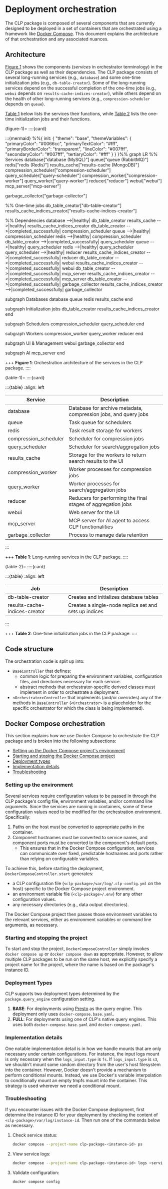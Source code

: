 # Deployment orchestration

The CLP package is composed of several components that are currently designed to be deployed in a
set of containers that are orchestrated using a framework like [Docker Compose][docker-compose].
This document explains the architecture of that orchestration and any associated nuances.

## Architecture

[Figure 1](#figure-1) shows the components (*services* in orchestrator terminology) in the CLP
package as well as their dependencies. The CLP package consists of several long-running services
(e.g., `database`) and some one-time initialization jobs (e.g., `db-table-creator`). Some of the
long-running services depend on the successful completion of the one-time jobs (e.g., `webui`
depends on `results-cache-indices-creator`), while others depend on the health of other long-running
services (e.g., `compression-scheduler` depends on `queue`).

[Table 1](#table-1) below lists the services their functions, while [Table 2](#table-2) lists the
one-time initialization jobs and their functions.

(figure-1)=
::::{card}

:::{mermaid}
%%{
    init: {
        "theme": "base",
        "themeVariables": {
            "primaryColor": "#0066cc",
            "primaryTextColor": "#fff",
            "primaryBorderColor": "transparent",
            "lineColor": "#007fff",
            "secondaryColor": "#007fff",
            "tertiaryColor": "#fff"
        }
    }
}%%
graph LR
  %% Services
  database["database (MySQL)"]
  queue["queue (RabbitMQ)"]
  redis["redis (Redis)"]
  results_cache["results-cache (MongoDB)"]
  compression_scheduler["compression-scheduler"]
  query_scheduler["query-scheduler"]
  compression_worker["compression-worker"]
  query_worker["query-worker"]
  reducer["reducer"]
  webui["webui"]
  mcp_server["mcp-server"]

  garbage_collector["garbage-collector"]

  %% One-time jobs
  db_table_creator["db-table-creator"]
  results_cache_indices_creator["results-cache-indices-creator"]

  %% Dependencies
  database -->|healthy| db_table_creator
  results_cache -->|healthy| results_cache_indices_creator
  db_table_creator -->|completed_successfully| compression_scheduler
  queue -->|healthy| compression_scheduler
  redis -->|healthy| compression_scheduler
  db_table_creator -->|completed_successfully| query_scheduler
  queue -->|healthy| query_scheduler
  redis -->|healthy| query_scheduler
  query_scheduler -->|healthy| reducer
  results_cache_indices_creator -->|completed_successfully| reducer
  db_table_creator -->|completed_successfully| webui
  results_cache_indices_creator -->|completed_successfully| webui
  db_table_creator -->|completed_successfully| mcp_server
  results_cache_indices_creator -->|completed_successfully| mcp_server
  db_table_creator -->|completed_successfully| garbage_collector
  results_cache_indices_creator -->|completed_successfully| garbage_collector

  subgraph Databases
    database
    queue
    redis
    results_cache
  end

  subgraph Initialization jobs
    db_table_creator
    results_cache_indices_creator
  end

  subgraph Schedulers
    compression_scheduler
    query_scheduler
  end

  subgraph Workers
    compression_worker
    query_worker
    reducer
  end

  subgraph UI & Management
    webui
    garbage_collector
  end

  subgraph AI
    mcp_server
  end


+++
**Figure 1**: Orchestration architecture of the services in the CLP package.
::::

(table-1)=
::::{card}

:::{table}
:align: left

| Service               | Description                                                     |
|-----------------------|-----------------------------------------------------------------|
| database              | Database for archive metadata, compression jobs, and query jobs |
| queue                 | Task queue for schedulers                                       |
| redis                 | Task result storage for workers                                 |
| compression_scheduler | Scheduler for compression jobs                                  |
| query_scheduler       | Scheduler for search/aggregation jobs                           |
| results_cache         | Storage for the workers to return search results to the UI      |
| compression_worker    | Worker processes for compression jobs                           |
| query_worker          | Worker processes for search/aggregation jobs                    |
| reducer               | Reducers for performing the final stages of aggregation jobs    |
| webui                 | Web server for the UI                                           |
| mcp_server            | MCP server for AI agent to access CLP functionalities           |
| garbage_collector     | Process to manage data retention                                |

:::

+++
**Table 1**: Long-running services in the CLP package.
::::

(table-2)=
::::{card}

:::{table}
:align: left

| Job                           | Description                                           |
|-------------------------------|-------------------------------------------------------|
| db-table-creator              | Creates and initializes database tables               |
| results-cache-indices-creator | Creates a single-node replica set and sets up indices |

:::

+++
**Table 2**: One-time initialization jobs in the CLP package.
::::

## Code structure

The orchestration code is split up into:

* `BaseController` that defines:
  * common logic for preparing the environment variables, configuration files, and directories
    necessary for each service.
  * abstract methods that orchestrator-specific derived classes must implement in order to
    orchestrate a deployment.
* `<Orchestrator>Controller` that implements (and/or overrides) any of the methods in
  `BaseController` (`<Orchestrator>` is a placeholder for the specific orchestrator for which the
  class is being implemented).

## Docker Compose orchestration

This section explains how we use Docker Compose to orchestrate the CLP package and is broken into
the following subsections:

* [Setting up the Docker Compose project's environment](#setting-up-the-environment)
* [Starting and stoping the Docker Compose project](#starting-and-stopping-the-project)
* [Deployment types](#deployment-types)
* [Implementation details](#implementation-details)
* [Troubleshooting](#troubleshooting)

### Setting up the environment

Several services require configuration values to be passed in through the CLP package's config file,
environment variables, and/or command line arguments. Since the services are running in containers,
some of these configuration values need to be modified for the orchestration environment.
Specifically:

1. Paths on the host must be converted to appropriate paths in the container.
2. Component hostnames must be converted to service names, and component ports must be converted to the component's default ports.
    * This ensures that in the Docker Compose configuration, services can communicate over fixed, predictable hostnames and ports rather than relying on configurable variables.

To achieve this, before starting the deployment, `DockerComposeController.start` generates:

* a CLP configuration file (`<clp-package>/var/log/.clp-config.yml` on the host) specific to the
  Docker Compose project environment.
* an environment variable file (`<clp-package>/.env`) for any other configuration values.
* any necessary directories (e.g., data output directories).

The Docker Compose project then passes those environment variables to the relevant services, either
as environment variables or command line arguments, as necessary.

### Starting and stopping the project

To start and stop the project, `DockerComposeController` simply invokes `docker compose up` or
`docker compose down` as appropriate. However, to allow multiple CLP packages to be run on the same
host, we explicitly specify a project name for the project, where the name is based on the package's
instance ID.

### Deployment Types

CLP supports two deployment types determined by the `package.query_engine` configuration setting.

1. **BASE**: For deployments using [Presto][presto-integration] as the query engine. This deployment
   only uses `docker-compose.base.yaml`.
2. **FULL**: For deployments using one of CLP's native query engines. This uses both
   `docker-compose.base.yaml` and `docker-compose.yaml`.

### Implementation details

One notable implementation detail is in how we handle mounts that are only necessary under certain
configurations. For instance, the input logs mount is only necessary when the `logs_input.type` is
`fs`. If `logs_input.type` is `s3`, we shouldn't mount some random directory from the user's
host filesystem into the container. However, Docker doesn't provide a mechanism to perform
conditional mounts. Instead, we use Docker's variable interpolation to conditionally mount an empty
tmpfs mount into the container. This strategy is used wherever we need a conditional mount.

### Troubleshooting

If you encounter issues with the Docker Compose deployment, first determine the instance ID for your
deployment by checking the content of `<clp-package>/var/log/instance-id`. Then run one of the
commands below as necessary.

1. Check service status:

   ```bash
   docker compose --project-name clp-package-<instance-id> ps
   ```

2. View service logs:

   ```bash
   docker compose --project-name clp-package-<instance-id> logs <service-name>
   ```

3. Validate configuration:

   ```bash
   docker compose config
   ```

[docker-compose]: https://docs.docker.com/compose/
[presto-integration]: ../user-docs/guides-using-presto.md
